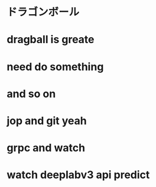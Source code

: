 # ドラゴンボール
# dragball is greate 
# need do something
# and so on
# jop and git yeah
# grpc and watch
# watch deeplabv3 api predict
